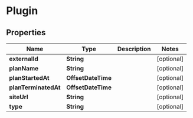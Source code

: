 

# Plugin


## Properties

Name | Type | Description | Notes
------------ | ------------- | ------------- | -------------
**externalId** | **String** |  |  [optional]
**planName** | **String** |  |  [optional]
**planStartedAt** | **OffsetDateTime** |  |  [optional]
**planTerminatedAt** | **OffsetDateTime** |  |  [optional]
**siteUrl** | **String** |  |  [optional]
**type** | **String** |  |  [optional]



